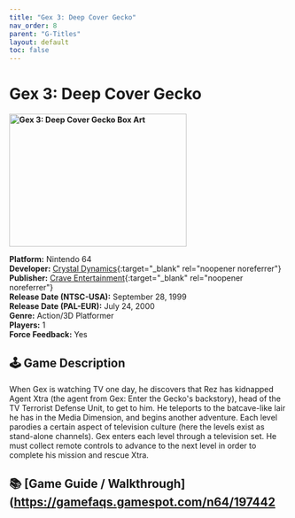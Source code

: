 ```yaml
---
title: "Gex 3: Deep Cover Gecko"
nav_order: 8
parent: "G-Titles"
layout: default
toc: false
---
```


# Gex 3: Deep Cover Gecko

<b>
<img src="https://images.launchbox-app.com/8a035bdd-954c-4278-b52d-c7b91d67ea4f.jpg" alt="Gex 3: Deep Cover Gecko Box Art" width="320" height="240" />
</b>

**Platform:** Nintendo 64  
**Developer:** [Crystal Dynamics](https://en.wikipedia.org/wiki/Crystal_Dynamics){:target="_blank" rel="noopener noreferrer"}  
**Publisher:** [Crave Entertainment](https://en.wikipedia.org/wiki/Crave_Entertainment){:target="_blank" rel="noopener noreferrer"}  
**Release Date (NTSC-USA):** September 28, 1999  
**Release Date (PAL-EUR):** July 24, 2000  
**Genre:** Action/3D Platformer  
**Players:** 1  
**Force Feedback:** Yes  

## 🕹️ Game Description
When Gex is watching TV one day, he discovers that Rez has kidnapped Agent Xtra (the agent from Gex: Enter the Gecko's backstory), head of the TV Terrorist Defense Unit, to get to him. He teleports to the batcave-like lair he has in the Media Dimension, and begins another adventure. Each level parodies a certain aspect of television culture (here the levels exist as stand-alone channels). Gex enters each level through a television set. He must collect remote controls to advance to the next level in order to complete his mission and rescue Xtra.

## 📚 [Game Guide / Walkthrough](https://gamefaqs.gamespot.com/n64/197442